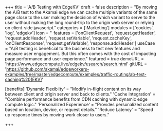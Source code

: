 +++
title = 'A/B Testing with EdgeKV'
draft = false
description = "By moving the A/B test to the Akamai edge we can cache multiple variants of the same page close to the user making the decision of which variant to serve to the user without making the long round-trip to the origin web server or relying on client-side javascript."
categories = ['Marketing']
modules = ['cookies', 'log', 'edgekv']
icon = ''
features = ['onClientRequest', 'request.getHeader', 'request.addHeader', 'request.setVariable', 'request.cacheKey', 'onClientResponse', 'request.getVariable', 'response.addHeader']
useCase = "A/B testing is beneficial to the business to test new features and measure user engagement. But this often comes with the cost of impacting page performance and user experience."
featured = true
demoURL = 'https://www.edgecompute.live/edgekv/usearch/search.html'
gitURL = 'https://github.com/akamai/edgeworkers-examples/tree/master/edgecompute/examples/traffic-routing/ab-test-caching%20(EKV)'

[benefits]
	'Dynamic Flexibilty' = "Modify in-flight content on its way between client and origin server and back to clients."
	'Cache Integration' = "Combine performance benefits from CDN caching with dynamic edge compute logic."
	'Personalized Experience' = "Provides personalized content based on location, device, or request details."
	'Reduce Latency' = "Speed up response times by moving work closer to users."

+++